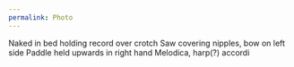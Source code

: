 ```yaml
---
permalink: Photo
---
```

Naked in bed holding record over crotch 
Saw covering nipples, bow on left side 
Paddle held upwards in right hand 
Melodica, harp(?) accordi